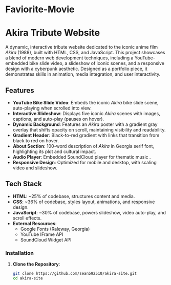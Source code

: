 # Faviorite-Movie
# Akira Tribute Website

A dynamic, interactive tribute website dedicated to the iconic anime film *Akira* (1988), built with HTML, CSS, and JavaScript. This project showcases a blend of modern web development techniques, including a YouTube-embedded bike slide video, a slideshow of iconic scenes, and a responsive design with a cyberpunk aesthetic. Designed as a portfolio piece, it demonstrates skills in animation, media integration, and user interactivity.


## Features

- **YouTube Bike Slide Video**: Embeds the iconic *Akira* bike slide scene, auto-playing when scrolled into view.
- **Interactive Slideshow**: Displays five iconic *Akira* scenes with images, captions, and auto-play (pauses on hover).
- **Dynamic Background**: Features an *Akira* poster with a gradient gray overlay that shifts opacity on scroll, maintaining visibility and readability.
- **Gradient Header**: Black-to-red gradient with links that transition from black to red on hover.
- **About Section**: 100-word description of *Akira* in Georgia serif font, highlighting its plot and cultural impact.
- **Audio Player**: Embedded SoundCloud player for thematic music .
- **Responsive Design**: Optimized for mobile and desktop, with scaling video and slideshow.

## Tech Stack

- **HTML**: ~25% of codebase, structures content and media.
- **CSS**: ~36% of codebase, styles layout, animations, and responsive design.
- **JavaScript**: ~30% of codebase, powers slideshow, video auto-play, and scroll effects.
- **External Resources**:
  - Google Fonts (Raleway, Georgia)
  - YouTube IFrame API
  - SoundCloud Widget API


### Installation
1. **Clone the Repository**:
   ```bash
   git clone https://github.com/sean592510/akira-site.git
   cd akira-site
